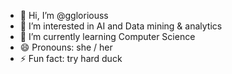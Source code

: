 - 👋 Hi, I’m @ggloriouss
- 👀 I’m interested in AI and Data mining & analytics
- 🌱 I’m currently learning Computer Science
- 😄 Pronouns: she / her
- ⚡ Fun fact: try hard duck

<!---
ggloriouss/ggloriouss is a ✨ special ✨ repository because its `README.md` (this file) appears on your GitHub profile.
You can click the Preview link to take a look at your changes.
--->
